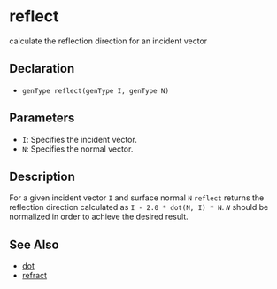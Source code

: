 # reflect

calculate the reflection direction for an incident vector

## Declaration
- ``genType reflect(genType I, genType N)``
## Parameters
- ``I``:  Specifies the incident vector.
- ``N``:  Specifies the normal vector.
## Description
For a given incident vector `I` and surface normal `N` `reflect` returns the reflection direction calculated as ``I - 2.0 * dot(N, I) * N``.
_`N`_ should be normalized in order to achieve the desired result.
## See Also
- [dot](./dot)
- [refract](./refract.md)